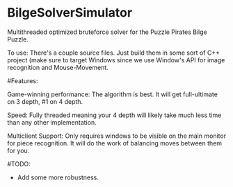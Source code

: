 BilgeSolverSimulator
====================

Multithreaded optimized bruteforce solver for the Puzzle Pirates Bilge Puzzle.

To use: There's a couple source files. Just build them in some sort of C++ project (make sure to target Windows since we use Window's API for image recognition and Mouse-Movement.

#Features:

Game-winning performance: The algorithm is best. It will get full-ultimate on 3 depth, #1 on 4 depth.

Speed: Fully threaded meaning your 4 depth will likely take much less time than any other implementation.

Multiclient Support: Only requires windows to be visible on the main monitor for piece recognition. It will do the work of balancing moves between them for you.

#TODO:
- Add some more robustness.
